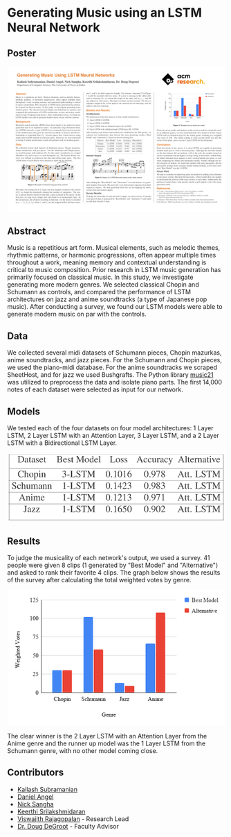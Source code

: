 # Generating Music using an LSTM Neural Network

## Poster
![Poster](./Generating-Music_Using-LSTM-photo.png)

## Abstract
Music is a repetitious art form. Musical elements, such as melodic themes, rhythmic patterns, or harmonic progressions, often appear multiple times throughout a work, meaning memory and contextual understanding is critical to music composition. Prior research in LSTM music generation has primarily focused on classical music. In this study, we investigate generating more modern genres. We selected classical Chopin and Schumann as controls, and compared the performance of LSTM architectures on jazz and anime soundtracks (a type of Japanese pop music). After conducting a survey, we found our LSTM models were able to generate modern music on par with the controls.

## Data
We collected several midi datasets of Schumann pieces, Chopin mazurkas, anime soundtracks, and jazz pieces. For the Schumann and Chopin pieces, we used the piano-midi database. For the anime soundtracks we scraped SheetHost, and for jazz we used Bushgrafts. The Python library [music21](https://github.com/cuthbertLab/music21) was utilized to preprocess the data and isolate piano parts. The first 14,000 notes of each dataset were selected as input for our network. 

## Models
We tested each of the four datasets on four model architectures: 1 Layer LSTM, 2 Layer LSTM with an Attention Layer, 3 Layer LSTM, and a 2 Layer LSTM with a Bidirectional LSTM Layer.

![Model](./Architecture-diagram.png)


## Results
To judge the musicality of each network's output, we used a survey. 41 people were given 8 clips (1 generated by "Best Model" and "Alternative") and asked to rank their favorite 4 clips. The graph below shows the results of the survey after calculating the total weighted votes by genre.

![Graph](./Graph-results.png)

The clear winner is the 2 Layer LSTM with an Attention Layer from the Anime genre and the runner up model was the 1 Layer LSTM from the Schumann genre, with no other model coming close.

## Contributors

- [Kailash Subramanian](https://github.com/kaisubr)
- [Daniel Angel](https://github.com/danielkangel)
- [Nick Sangha](https://github.com/Nirvair-Sangha)
- [Keerthi Srilakshmidaran](https://www.linkedin.com/in/keerthi-srilakshmidaran/)
- [Viswajith Rajagopalan](https://github.com/ViswajithRajagopalan) - Research Lead
- [Dr. Doug DeGroot](https://cs.utdallas.edu/people/faculty/degroot-doug/) - Faculty Advisor
